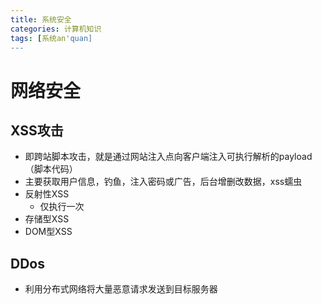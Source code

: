 ```yaml
---
title: 系统安全
categories: 计算机知识
tags: [系统an'quan]
---
```


# 网络安全

## XSS攻击

- 即跨站脚本攻击，就是通过网站注入点向客户端注入可执行解析的payload（脚本代码）
- 主要获取用户信息，钓鱼，注入密码或广告，后台增删改数据，xss蠕虫
- 反射性XSS
  - 仅执行一次
- 存储型XSS
- DOM型XSS

## DDos

- 利用分布式网络将大量恶意请求发送到目标服务器